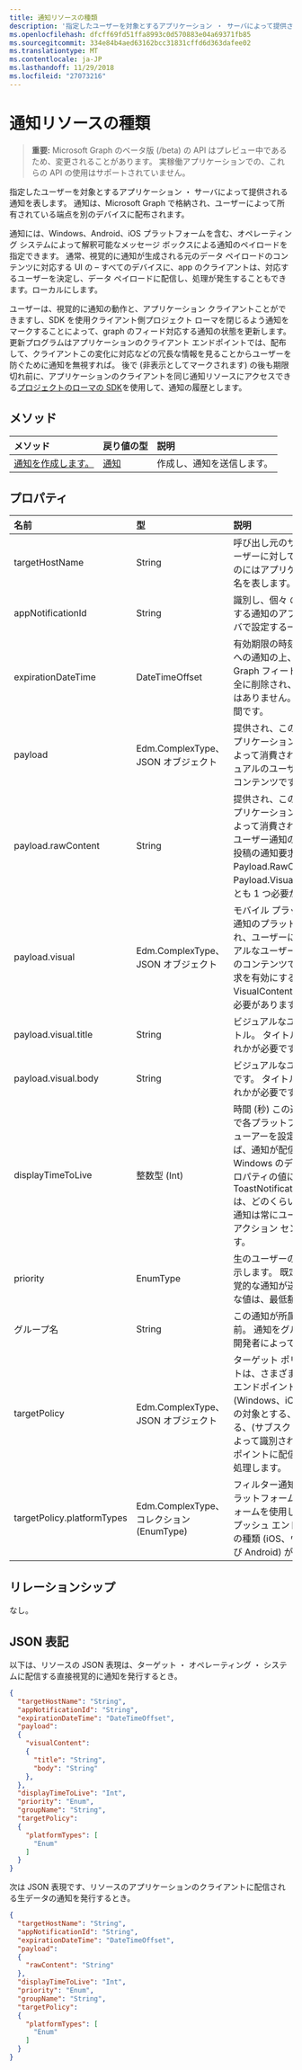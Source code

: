 ```yaml
---
title: 通知リソースの種類
description: '指定したユーザーを対象とするアプリケーション ・ サーバによって提供される通知を表します。 通知は、Microsoft Graph で格納され、ユーザーによって所有されている端点を別のデバイスに配布されます。 '
ms.openlocfilehash: dfcff69fd51ffa8993c0d570883e04a69371fb85
ms.sourcegitcommit: 334e84b4aed63162bcc31831cffd6d363dafee02
ms.translationtype: MT
ms.contentlocale: ja-JP
ms.lasthandoff: 11/29/2018
ms.locfileid: "27073216"
---
```

# <a name="notification-resource-type"></a>通知リソースの種類
> **重要:** Microsoft Graph のベータ版 (/beta) の API はプレビュー中であるため、変更されることがあります。 実稼働アプリケーションでの、これらの API の使用はサポートされていません。

指定したユーザーを対象とするアプリケーション ・ サーバによって提供される通知を表します。 通知は、Microsoft Graph で格納され、ユーザーによって所有されている端点を別のデバイスに配布されます。 

通知には、Windows、Android、iOS プラットフォームを含む、オペレーティング システムによって解釈可能なメッセージ ボックスによる通知のペイロードを指定できます。 通常、視覚的に通知が生成される元のデータ ペイロードのコンテンツに対応する UI の – すべてのデバイスに、app のクライアントは、対応するユーザーを決定し、データ ペイロードに配信し、処理が発生することもできます。ローカルにします。 

ユーザーは、視覚的に通知の動作と、アプリケーション クライアントことができますし、SDK を使用クライアント側プロジェクト ローマを閉じるよう通知をマークすることによって、graph のフィード対応する通知の状態を更新します。 更新プログラムはアプリケーションのクライアント エンドポイントでは、配布して、クライアントこの変化に対応などの冗長な情報を見ることからユーザーを防ぐために通知を無視すれば。 後で (非表示としてマークされます) の後も期限切れ前に、アプリケーションのクライアントを同じ通知リソースにアクセスできる[プロジェクトのローマの SDK](https://github.com/Microsoft/project-rome)を使用して、通知の履歴とします。 

## <a name="methods"></a>メソッド
|メソッド | 戻り値の型 | 説明|
|:------|:------------|:-----------|
|[通知を作成します。](../api/projectrome-notification-post.md) | [通知](projectrome-notification.md) |作成し、通知を送信します。 |

## <a name="properties"></a>プロパティ
|名前 | 型 | 説明|
|:----|:-----|:-----------|
| targetHostName | String | 呼び出し元のサービスが特定のユーザーに対して、通知を投稿するのにはアプリケーションのホスト名を表します。 |
| appNotificationId | String | 識別し、個々 の通知を対象に使用する通知のアプリケーション サーバで設定する一意の id。 |
| expirationDateTime | DateTimeOffset | 有効期限の時刻を設定、ユーザーへの通知の上、時間は、通知 Graph フィード通知ストアから完全に削除され、通知履歴の一部ではありません。 最大値は、30 日間です。 |
| payload | Edm.ComplexType、JSON オブジェクト | 提供され、この通知を受け取るアプリケーションのクライアントによって消費される raw またはビジュアルのユーザーの通知のデータ コンテンツです。 |
| payload.rawContent | String | 提供され、この通知を受け取るアプリケーションのクライアントによって消費されることを示す生のユーザー通知の通知の内容です。 投稿の通知要求を有効にする Payload.RawContent と Payload.VisualContent の少なくとも 1 つ必要があります。 |
| payload.visual | Edm.ComplexType、JSON オブジェクト | モバイル プラットフォームごとに通知のプラットフォームで使用され、ユーザーに表示する、ビジュアルなユーザー通知のビジュアルのコンテンツです。 投稿の通知要求を有効にするコンテンツと VisualContent の少なくとも 1 つ必要があります。 |
| payload.visual.title | String | ビジュアルなユーザー通知のタイトル。 タイトルまたは本文のいずれかが必要です。 |
| payload.visual.body | String | ビジュアルなユーザー通知の本文です。 タイトルまたは本文のいずれかが必要です。 |
| displayTimeToLive | 整数型 (Int) | 時間 (秒) この通知の内容のままで各プラットフォームの通知のビューアーを設定します。 たとえば、通知が配信されると Windows のデバイスに、このプロパティの値に渡されます ToastNotification.ExpirationTime は、どのくらいの時間、トースト通知は常にユーザーの Windows アクション センターで決定します。 |
| priority | EnumType | 生のユーザーの通知の優先順位を示します。 既定で優先度の高い視覚的な通知が送信されます。 有効な値は、最低額です。 |
| グループ名 | String | この通知が所属するグループの名前。 通知をグループ化するための開発者によって設定されます。 |
| targetPolicy | Edm.ComplexType、JSON オブジェクト | ターゲット ポリシー オブジェクトは、さまざまなレベルの 2 つのエンドポイントの種類 (Windows、iOS および Android) の対象とする、および対象とする、(サブスクリプションの id によって識別される) 特定のエンドポイントに配信ポリシーを通知を処理します。 |
| targetPolicy.platformTypes | Edm.ComplexType、コレクション (EnumType) | フィルター通知の配布を特定のプラットフォームまたはプラットフォームを使用します。 既定では、プッシュ エンドポイントのすべての種類 (iOS、ウィンドウ、および Android) が有効になります。 |

## <a name="relationships"></a>リレーションシップ
なし。

## <a name="json-representation"></a>JSON 表記
以下は、リソースの JSON 表現は、ターゲット ・ オペレーティング ・ システムに配信する直接視覚的に通知を発行するとき。

```json
{   
  "targetHostName": "String",
  "appNotificationId": "String",
  "expirationDateTime": "DateTimeOffset",
  "payload":  
  {
    "visualContent": 
    {
      "title": "String",
      "body": "String"
    },
  },
  "displayTimeToLive": "Int",
  "priority": "Enum",
  "groupName": "String",
  "targetPolicy":
  {
    "platformTypes": [ 
      "Enum"
    ]
  }
}
```

次は JSON 表現です、リソースのアプリケーションのクライアントに配信される生データの通知を発行するとき。
```json
{   
  "targetHostName": "String",
  "appNotificationId": "String",
  "expirationDateTime": "DateTimeOffset",
  "payload":  
  {
    "rawContent": "String"
  },
  "displayTimeToLive": "Int",
  "priority": "Enum",
  "groupName": "String",
  "targetPolicy":
  {
    "platformTypes": [ 
      "Enum"
    ]
  }
}
```
